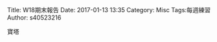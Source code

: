 Title: W18期末報告
Date: 2017-01-13 13:35
Category: Misc
Tags:每週練習
Author: s40523216


寶塔

<!-- PELICAN_END_SUMMARY -->


<!-- 導入 Brython 標準程式庫 -->

<script type="text/javascript" 
    src="https://cdn.rawgit.com/brython-dev/brython/master/www/src/brython_dist.js">
</script>

<!-- 啟動 Brython -->

<script>
window.onload=function(){
brython(1);
}
</script>

<!-- 以下實際利用  Brython 畫兩條直線 -->

<canvas id="japanflag1" width="600" height="600"></canvas>

<script type="text/python3">
from browser import document as doc
import math
# 準備繪圖畫布
canvas = doc["japanflag1"]
ctx = canvas.getContext("2d")


ctx.beginPath()
ctx.fillStyle = 'black'
ctx.strokeStyle = "black"
ctx.arc(100, 100, 9, 0, 2*math.pi, False)
ctx.fill()
ctx.stroke()
ctx.closePath()

'''
ctx.beginPath()
ctx.fillStyle = 'black'
ctx.font = "16px Arial"
ctx.fillText("2", 105, 95)
ctx.fill()
ctx.stroke()
ctx.closePath()
'''


# 以下可以利用 ctx 物件進行畫圖
# 先畫一條直線
ctx.beginPath()
# 設定線的寬度為 1 個單位
ctx.lineWidth = 1

ctx.moveTo(100, 100)###開始畫
ctx.lineTo(150, 150)

ctx.moveTo(150, 150)
ctx.lineTo(100, 140)

ctx.moveTo(150, 150)
ctx.lineTo(145, 155)

ctx.moveTo(145, 155)
ctx.lineTo(100, 145)

ctx.moveTo(145, 155)
ctx.lineTo(145, 180)

ctx.moveTo(145, 180)
ctx.lineTo(100, 175)


ctx.moveTo(145, 180)
ctx.lineTo(160, 185)



ctx.moveTo(160, 185)
ctx.lineTo(100, 180)

ctx.moveTo(160, 185)
ctx.lineTo(155, 190)

ctx.moveTo(155, 190)
ctx.lineTo(100, 185)

ctx.moveTo(155, 190)
ctx.lineTo(155, 215)

ctx.moveTo(155, 215)
ctx.lineTo(100, 210)

ctx.moveTo(100, 215)
ctx.lineTo(170, 220)

ctx.moveTo(170, 220)
ctx.lineTo(155, 215)

ctx.moveTo(170, 220)
ctx.lineTo(165, 225)

ctx.moveTo(165, 225)
ctx.lineTo(100, 220)

ctx.moveTo(165, 225)
ctx.lineTo(165, 250)

ctx.moveTo(165, 250)
ctx.lineTo(100, 245)

ctx.moveTo(180, 255)
ctx.lineTo(165, 250)

ctx.moveTo(180, 255)
ctx.lineTo(175, 260)

ctx.moveTo(180, 255)
ctx.lineTo(100, 250)

ctx.moveTo(175, 260)
ctx.lineTo(100, 255)


ctx.moveTo(175, 260)
ctx.lineTo(175, 330)

ctx.moveTo(175, 330)
ctx.lineTo(100, 330)

########

ctx.moveTo(100, 100)
ctx.lineTo(50, 150)

ctx.moveTo(50, 150)
ctx.lineTo(100, 140)

ctx.moveTo(55, 150)
ctx.lineTo(55, 155)

ctx.moveTo(55, 155)
ctx.lineTo(100, 145)

ctx.moveTo(55, 155)
ctx.lineTo(55, 180)

ctx.moveTo(55, 180)
ctx.lineTo(100, 175)


ctx.moveTo(55, 180)
ctx.lineTo(40, 185)



ctx.moveTo(40, 185)
ctx.lineTo(100, 180)

ctx.moveTo(40, 185)
ctx.lineTo(45, 190)

ctx.moveTo(45, 190)
ctx.lineTo(100, 185)

ctx.moveTo(45, 190)
ctx.lineTo(45, 215)

ctx.moveTo(45, 215)
ctx.lineTo(100, 210)

ctx.moveTo(100, 215)
ctx.lineTo(30, 220)

ctx.moveTo(30, 220)
ctx.lineTo(45, 215)

ctx.moveTo(30, 220)
ctx.lineTo(35, 225)

ctx.moveTo(35, 225)
ctx.lineTo(100, 220)

ctx.moveTo(35, 225)
ctx.lineTo(35, 250)

ctx.moveTo(35, 250)
ctx.lineTo(100, 245)

ctx.moveTo(20, 255)
ctx.lineTo(45, 250)

ctx.moveTo(20, 255)
ctx.lineTo(25, 260)

ctx.moveTo(20, 255)
ctx.lineTo(100, 250)

ctx.moveTo(25, 260)
ctx.lineTo(100, 255)


ctx.moveTo(25, 260)
ctx.lineTo(25, 330)

ctx.moveTo(25, 330)
ctx.lineTo(100, 330)

      
      
ctx.moveTo(100, 100)
ctx.lineTo(100, 330)      

      


# 設定顏色為藍色, 也可以使用 "rgb(0, 0, 255)" 字串設定顏色值
ctx.strokeStyle = "blue"
# 實際執行畫線
ctx.stroke()
ctx.closePath()
</script>
